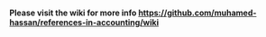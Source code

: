 #### Please visit the wiki for more info https://github.com/muhamed-hassan/references-in-accounting/wiki
